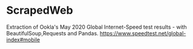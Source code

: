 # ScrapedWeb
Extraction of Ookla's May 2020 Global Internet-Speed test results - with BeautifulSoup,Requests and Pandas.
https://www.speedtest.net/global-index#mobile
